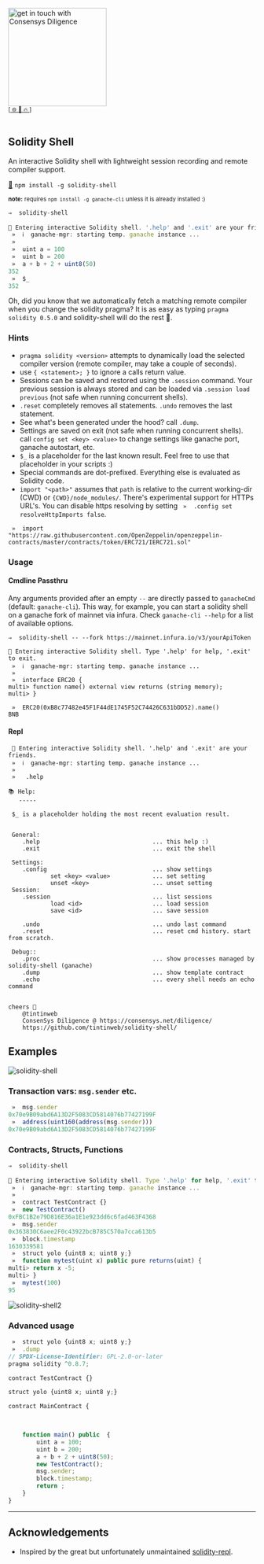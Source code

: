 [<img width="200" alt="get in touch with Consensys Diligence" src="https://user-images.githubusercontent.com/2865694/56826101-91dcf380-685b-11e9-937c-af49c2510aa0.png">](https://diligence.consensys.net)<br/>
<sup>
[[  🌐  ](https://diligence.consensys.net)  [  📩  ](https://github.com/ConsenSys/vscode-solidity-doppelganger/blob/master/mailto:diligence@consensys.net)  [  🔥  ](https://consensys.github.io/diligence/)]
</sup><br/><br/>


## Solidity Shell

An interactive Solidity shell with lightweight session recording and remote compiler support.

[💾](https://www.npmjs.com/package/solidity-shell) `npm install -g solidity-shell` 

<sub><b>note:</b> requires `npm install -g ganache-cli` unless it is already installed :)
</sub>

```javascript
⇒  solidity-shell
 
🚀 Entering interactive Solidity shell. '.help' and '.exit' are your friends.
 »  ℹ️  ganache-mgr: starting temp. ganache instance ...
 »
 »  uint a = 100
 »  uint b = 200
 »  a + b + 2 + uint8(50)
352
 »  $_
352
```

Oh, did you know that we automatically fetch a matching remote compiler when you change the solidity pragma? It is as easy as typing `pragma solidity 0.5.0` and solidity-shell will do the rest 🙌.



### Hints

* `pragma solidity <version>` attempts to dynamically load the selected compiler version (remote compiler, may take a couple of seconds).
* use `{ <statement>; }` to ignore a calls return value. 
* Sessions can be saved and restored using the `.session` command. Your previous session is always stored and can be loaded via `.session load previous` (not safe when running concurrent shells).
* `.reset` completely removes all statements. `.undo` removes the last statement.
* See what's been generated under the hood? call `.dump`.
* Settings are saved on exit (not safe when running concurrent shells). call `config set <key> <value>` to change settings like ganache port, ganache autostart, etc.
* `$_` is a placeholder for the last known result. Feel free to use that placeholder in your scripts :)
* Special commands are dot-prefixed. Everything else is evaluated as Solidity code.
* `import "<path>"` assumes that `path` is relative to the current working-dir (CWD) or `{CWD}/node_modules/`. There's experimental support for HTTPs URL's. You can disable https resolving by setting ` »  .config set resolveHttpImports false`.
    
```solidity
 »  import "https://raw.githubusercontent.com/OpenZeppelin/openzeppelin-contracts/master/contracts/token/ERC721/IERC721.sol"
```


### Usage

#### Cmdline Passthru

Any arguments provided after an empty `--` are directly passed to `ganacheCmd` (default: `ganache-cli`). This way, for example, you can start a solidity shell on a ganache fork of mainnet via infura. Check `ganache-cli --help` for a list of available options.

```shell
⇒  solidity-shell -- --fork https://mainnet.infura.io/v3/yourApiToken
 
🚀 Entering interactive Solidity shell. Type '.help' for help, '.exit' to exit.
 »  ℹ️  ganache-mgr: starting temp. ganache instance ...
 »
 »  interface ERC20 {
multi> function name() external view returns (string memory);
multi> }
 
 »  ERC20(0xB8c77482e45F1F44dE1745F52C74426C631bDD52).name()
BNB

```

#### Repl

```shell
 🚀 Entering interactive Solidity shell. '.help' and '.exit' are your friends.
 »  ℹ️  ganache-mgr: starting temp. ganache instance ...
 »
 »   .help

📚 Help:
   -----

 $_ is a placeholder holding the most recent evaluation result.


 General:
    .help                                ... this help :)
    .exit                                ... exit the shell

 Settings:
    .config                              ... show settings
            set <key> <value>            ... set setting
            unset <key>                  ... unset setting
 Session:
    .session                             ... list sessions
            load <id>                    ... load session
            save <id>                    ... save session
            
    .undo                                ... undo last command
    .reset                               ... reset cmd history. start from scratch.

 Debug::
    .proc                                ... show processes managed by solidity-shell (ganache)
    .dump                                ... show template contract
    .echo                                ... every shell needs an echo command


cheers 🙌 
    @tintinweb 
    ConsenSys Diligence @ https://consensys.net/diligence/
    https://github.com/tintinweb/solidity-shell/ 
```

## Examples 


![solidity-shell](https://user-images.githubusercontent.com/2865694/131328119-e363f20a-f627-43fc-8801-8d6613ad740f.gif)


### Transaction vars: `msg.sender` etc.

```javascript
 »  msg.sender
0x70e9B09abd6A13D2F5083CD5814076b77427199F
 »  address(uint160(address(msg.sender)))
0x70e9B09abd6A13D2F5083CD5814076b77427199F
```

### Contracts, Structs, Functions

```javascript
⇒  solidity-shell
 
🚀 Entering interactive Solidity shell. Type '.help' for help, '.exit' to exit.
 »  ℹ️  ganache-mgr: starting temp. ganache instance ...
 »
 »  contract TestContract {}
 »  new TestContract()
0xFBC1B2e79D816E36a1E1e923dd6c6fad463F4368
 »  msg.sender
0x363830C6aee2F0c43922bcB785C570a7cca613b5
 »  block.timestamp
1630339581
 »  struct yolo {uint8 x; uint8 y;}
 »  function mytest(uint x) public pure returns(uint) {
multi> return x -5;
multi> }
 »  mytest(100)
95
```

![solidity-shell2](https://user-images.githubusercontent.com/2865694/131328490-e211e89b-ac59-4729-972b-3e3b19b75cfc.gif)

### Advanced usage

```javascript
 »  struct yolo {uint8 x; uint8 y;}
 »  .dump
// SPDX-License-Identifier: GPL-2.0-or-later
pragma solidity ^0.8.7;

contract TestContract {}

struct yolo {uint8 x; uint8 y;}

contract MainContract {

    

    function main() public  {
        uint a = 100;
        uint b = 200;
        a + b + 2 + uint8(50);
        new TestContract();
        msg.sender;
        block.timestamp;
        return ;
    }
}
```
____


## Acknowledgements

* Inspired by the great but unfortunately unmaintained [solidity-repl](https://github.com/raineorshine/solidity-repl).
